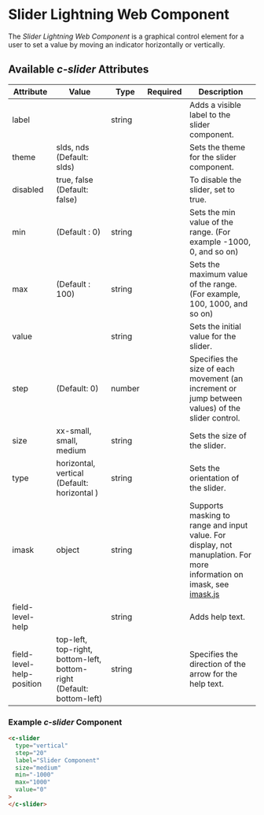 # Slider Lightning Web Component

The *Slider Lightning Web Component* is a graphical control element for a user to set a value by moving an indicator horizontally or vertically.

## Available *c-slider* Attributes

| Attribute | Value                        | Type  | Required  | Description                                                                                                                                |
| --------- | ---------------------------- | - | - | ------------------------------------------------------------------------------------------------------------------------------------------ |
| label     |                  | string  |   | Adds a visible label to the slider component.                                                                                                    |
| theme     | slds, nds (Default: slds)    |   |   | Sets the theme for the slider component.                                                                                     |
| disabled  | true, false (Default: false) |   |   | To disable the slider, set to true.                                                                                     |
| min       |  (Default : 0)      | string  |   | Sets the min value of the range. (For example -1000, 0, and so on)                                                                                       |
| max       |   (Default : 100)     | string  |   | Sets the maximum value of the range. (For example, 100, 1000, and so on)                                                                                  |
| value     |                 | string  |   | Sets the initial value for the slider.                                                                                          |
| step      | (Default: 0)                             | number  |   | Specifies the size of each movement (an increment or jump between values) of the slider control.                                                                    |
| size      | xx-small, small, medium                  | string  |   | Sets the size of the slider.                                                                                     |
| type      | horizontal, vertical (Default: horizontal )               | string  |   | Sets the orientation of the slider.                                                       |
| imask     | object                       | string  |   | Supports masking to range and input value. For display, not manuplation. For more information on imask, see [imask.js](https://unmanner.github.io/imaskjs/) |
| field-level-help             |   | string        |   | Adds help text.  |
| field-level-help-position   | top-left, top-right, bottom-left, bottom-right (Default: bottom-left) | string  |   | Specifies the direction of the arrow for the help text. |

### Example *c-slider* Component

```html
<c-slider
  type="vertical"
  step="20"
  label="Slider Component"
  size="medium"
  min="-1000"
  max="1000"
  value="0"
>
</c-slider>
```
